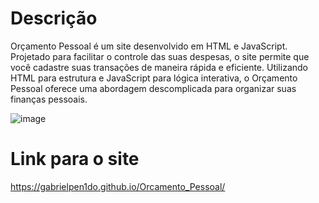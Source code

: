 # Descrição
Orçamento Pessoal é um site desenvolvido em HTML e JavaScript. Projetado para facilitar o controle das suas despesas, o site permite que você cadastre suas transações de maneira rápida e eficiente. Utilizando HTML para estrutura e JavaScript para lógica interativa, o Orçamento Pessoal oferece uma abordagem descomplicada para organizar suas finanças pessoais. 

![image](https://github.com/GabrielPen1do/Orcamento_Pessoal/assets/128743283/85eea126-8e1e-451c-95f0-7910af42b899)

# Link para o site
https://gabrielpen1do.github.io/Orcamento_Pessoal/
